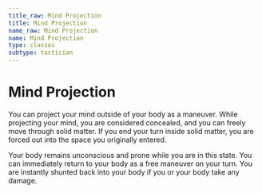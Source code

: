 ```yaml
---
title_raw: Mind Projection
title: Mind Projection
name_raw: Mind Projection
name: Mind Projection
type: classes
subtype: tactician
---
```


# Mind Projection

You can project your mind outside of your body as a maneuver. While projecting your mind, you are considered concealed, and you can freely move through solid matter. If you end your turn inside solid matter, you are forced out into the space you originally entered.

Your body remains unconscious and prone while you are in this state. You can immediately return to your body as a free maneuver on your turn. You are instantly shunted back into your body if you or your body take any damage.
